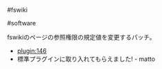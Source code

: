 #fswiki



#software



fswikiのページの参照権限の規定値を変更するパッチ。

* [plugin:146](plugin:146)
* 標準プラグインに取り入れてもらえました! - matto 




